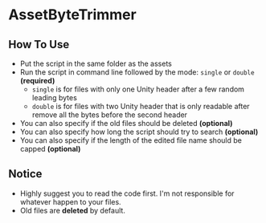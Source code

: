 # AssetByteTrimmer
## How To Use
- Put the script in the same folder as the assets
- Run the script in command line followed by the mode: `single` or `double` **(required)**
  - `single` is for files with only one Unity header after a few random leading bytes
  - `double` is for files with two Unity header that is only readable after remove all the bytes before the second header
- You can also specify if the old files should be deleted **(optional)**
- You can also specify how long the script should try to search **(optional)**
- You can also specify if the length of the edited file name should be capped **(optional)**
## Notice
- Highly suggest you to read the code first. I'm not responsible for whatever happen to your files.
- Old files are **deleted** by default.
